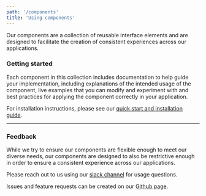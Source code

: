 ```yaml
---
path: '/components'
title: 'Using components'
---
```


Our components are a collection of reusable interface elements and are designed to facilitate the creation of consistent experiences across our applications.

### Getting started

Each component in this collection includes documentation to help guide your implementation, including explanations of the intended usage of the component, live examples that you can modify and experiment with and best practices for applying the component correctly in your application.

For installation instructions, please see our [quick start and installation guide](/guides/getting-started/).

---

### Feedback

While we try to ensure our components are flexible enough to meet our diverse needs, our components are designed to also be restrictive enough in order to ensure a consistent experience across our applications.

Please reach out to us using our [slack channel](https://slack.com/app_redirect?channel=pb-design-system) for usage questions.

Issues and feature requests can be created on our [Github page](https://github.com/ezcater/recipe/issues).
